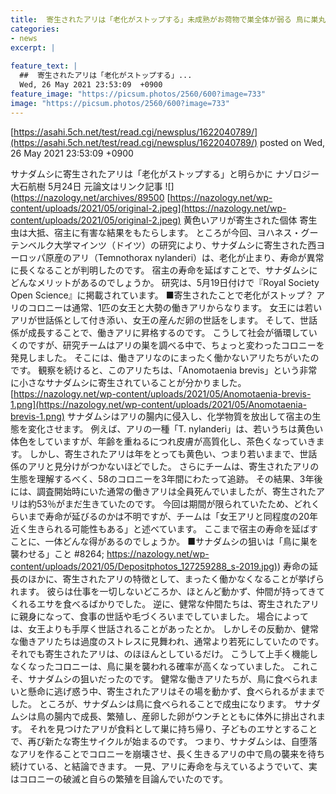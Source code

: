 ```yaml
---
title:  寄生されたアリは「老化がストップする」未成熟がお荷物で巣全体が弱る 鳥に巣丸ごと食べられ次の鳥宿主に移る  
categories:
- news
excerpt: |
  
feature_text: |
  ##  寄生されたアリは「老化がストップする」...
  Wed, 26 May 2021 23:53:09  +0900
feature_image: "https://picsum.photos/2560/600?image=733"
image: "https://picsum.photos/2560/600?image=733"
---
```


[https://asahi.5ch.net/test/read.cgi/newsplus/1622040789/](https://asahi.5ch.net/test/read.cgi/newsplus/1622040789/)
posted on Wed, 26 May 2021 23:53:09  +0900

<!--more-->

サナダムシに寄生されたアリは「老化がストップする」と明らかに ナゾロジー 大石航樹 5月24日 元論文はリンク記事 ![](https://nazology.net/archives/89500 [https://nazology.net/wp-content/uploads/2021/05/original-2.jpeg](https://nazology.net/wp-content/uploads/2021/05/original-2.jpeg) 黄色いアリが寄生された個体 寄生虫は大抵、宿主に有害な結果をもたらします。 ところが今回、ヨハネス・グーテンベルク大学マインツ（ドイツ）の研究により、サナダムシに寄生された西ヨーロッパ原産のアリ（Temnothorax nylanderi）は、老化が止まり、寿命が異常に長くなることが判明したのです。 宿主の寿命を延ばすことで、サナダムシにどんなメリットがあるのでしょうか。 研究は、5月19日付けで『Royal Society Open Science』に掲載されています。 ■寄生されたことで老化がストップ？ アリのコロニーは通常、1匹の女王と大勢の働きアリからなります。 女王には若いアリが世話係として付き添い、女王の産んだ卵の世話をします。 そして、世話係が成長することで、働きアリに昇格するのです。 こうして社会が循環していくのですが、研究チームはアリの巣を調べる中で、ちょっと変わったコロニーを発見しました。 そこには、働きアリなのにまったく働かないアリたちがいたのです。 観察を続けると、このアリたちは、「Anomotaenia brevis」という非常に小さなサナダムシに寄生されていることが分かりました。 [https://nazology.net/wp-content/uploads/2021/05/Anomotaenia-brevis-1.png](https://nazology.net/wp-content/uploads/2021/05/Anomotaenia-brevis-1.png) サナダムシはアリの腸内に侵入し、化学物質を放出して宿主の生態を変化させます。 例えば、アリの一種「T. nylanderi」は、若いうちは黄色い体色をしていますが、年齢を重ねるにつれ皮膚が高質化し、茶色くなっていきます。 しかし、寄生されたアリは年をとっても黄色い、つまり若いままで、世話係のアリと見分けがつかないほどでした。 さらにチームは、寄生されたアリの生態を理解するべく、58のコロニーを3年間にわたって追跡。 その結果、3年後には、調査開始時にいた通常の働きアリは全員死んでいましたが、寄生されたアリは約53％がまだ生きていたのです。 今回は期間が限られていたため、どれくらいまで寿命が延びるのかは不明ですが、チームは「女王アリと同程度の20年近く生きられる可能性もある」と述べています。 ここまで宿主の寿命を延ばすことに、一体どんな得があるのでしょうか。 ■サナダムシの狙いは「鳥に巣を襲わせる」こと #8264; [https://nazology.net/wp-content/uploads/2021/05/Depositphotos_127259288_s-2019.jpg)](https://nazology.net/wp-content/uploads/2021/05/Depositphotos_127259288_s-2019.jpg)) 寿命の延長のほかに、寄生されたアリの特徴として、まったく働かなくなることが挙げられます。 彼らは仕事を一切しないどころか、ほとんど動かず、仲間が持ってきてくれるエサを食べるばかりでした。 逆に、健常な仲間たちは、寄生されたアリに親身になって、食事の世話や毛づくろいまでしていました。 場合によっては、女王よりも手厚く世話されることがあったとか。 しかしその反動か、健常な働きアリたちは過度のストレスに見舞われ、通常より若死にしていたのです。 それでも寄生されたアリは、のほほんとしているだけ。 こうして上手く機能しなくなったコロニーは、鳥に巣を襲われる確率が高くなっていました。 これこそ、サナダムシの狙いだったのです。 健常な働きアリたちが、鳥に食べられまいと懸命に逃げ惑う中、寄生されたアリはその場を動かず、食べられるがままでした。 ところが、サナダムシは鳥に食べられることで成虫になります。 サナダムシは鳥の腸内で成長、繁殖し、産卵した卵がウンチとともに体外に排出されます。 それを見つけたアリが食料として巣に持ち帰り、子どものエサとすることで、再び新たな寄生サイクルが始まるのです。 つまり、サナダムシは、自堕落なアリを作ることでコロニーを崩壊させ、長く生きるアリの中で鳥の襲来を待ち続けている、と結論できます。 一見、アリに寿命を与えているようでいて、実はコロニーの破滅と自らの繁殖を目論んでいたのです。
